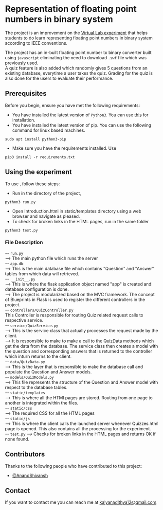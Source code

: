 # Representation of floating point numbers in binary system

The project is an improvement on the [Virtual Lab experiment](http://cse11-iiith.vlabs.ac.in/FloatingPointNumbers/Introduction.html?domain=Computer%20Science&lab=CSO%20LabHome) that helps students  to do learn representing floating point numbers in binary system according to IEEE conventions.

The project has an in-built floating point number to binary converter built using `javascript` eliminating the need to download `.swf` file which was previously used.<br/>
A quiz feature is also added which randomly gives 5 questions from an existing database, everytime a user takes the quiz. Grading for the quiz is  also done for the users to evaluate their performance.
## Prerequisites

Before you begin, ensure you have met the following requirements:
<!--- These are just example requirements. Add, duplicate or remove as required --->
* You have installed the latest version of `Python3`. You can use [this](https://www.python.org/downloads/) for installation.
* You have installed the latest version of pip. You can use the following command for linux based machines.
 ```
 sudo apt install python3-pip
 ``` 
* Make sure you have the requirements installed. Use 
```
pip3 install -r requirements.txt 
```
## Using the experiment

To use , follow these steps:
* Run in the directory of the project,
```
python3 run.py
```
* Open Introduction.html in static/templates directory using a web browser and navigate as pleased.
* To check for broken links in the HTML pages, run in the same folder 
```
python3 test.py
```
### File Description

-- `run.py` <br/>–> The main python file which runs the server <br/>
-- `app.db` <br/> –> This is the main database file which contains "Question" and "Answer" tables from which data will retrieved. <br/>
--`` __init__.py``<br/> –> This is where the flask application object named "app" is created and database configuration is done. <br/> 
–> The project is modularized based on the MVC framework. The concept of Blueprints in Flask is used to register the different controllers in the project. <br/>
-- `controllers/QuizController.py` <br/> This Controller is responsible for routing Quiz related request calls to respective service. <br/>
-- `service/QuizService.py` <br/>–> This is the service class that actually processes the request made by the client.<br/>–> It is responsible to make to make a call to the QuizData methods which get the data from the database. The service class then creates a model with the question and corresponding answers that is returned to the controller which inturn returns to the client. <br/>
-- `data/QuizData.py` <br/>–> This is the layer that is responsible to make the database call and populate the Question and Answer models. <br/>
-- `models/QuizModels.py` <br/>–> This file represents the structure of the Question and Answer model with respect to the database tables. <br/>
-- `static/templates` <br/>–> This is where all the HTMl pages are stored. Routing from one page to another is integrated within the files. <br/>
-- `static/css` <br/>–> The required CSS for all the HTML pages <br/>
-- `static/js` <br/>–> This is where the client calls the launched server whenever Quizzes.html page is opened. This also contains all the processing for the experiment. <br/>
-- `test.py` –> Checks for broken links in the HTML pages and returns OK if none found. <br/>

## Contributors

Thanks to the following people who have contributed to this project:
* [@AnandShivansh](https://github.com/AnandShivansh)

## Contact

If you want to contact me you can reach me at <kalyanadithya12@gmail.com>.
